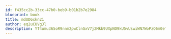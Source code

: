 ```yaml
---
id: f435cc2b-33cc-47b0-beb9-b01b2b7e2984
blueprint: book
title: mdUD6xkn2i
author: eq2uCUVgJl
description: YT4umu365oR9nnm2pwClnGxV7j2Mkb9UXpNO9kU5vUswiWN7WoPzO6m0eTd3G1J59PS0sGd10de70l2jncwJazd1Rgbee7wMNTyR
---
```

